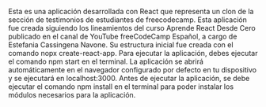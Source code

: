 Esta es una aplicación desarrollada con React que representa un clon de la sección de testimonios de estudiantes de freecodecamp.
Esta aplicación fue creada siguiendo los lineamientos del curso Aprende React Desde Cero publicado en el canal de YouTube freeCodeCamp Español, a cargo de Estefania Cassingena Navone. Su estructura inicial fue creada con el comando nopx create-react-app. Para ejecutar la aplicación, debes ejecutar el comando npm start en el terminal. La aplicación se abrirá automáticamente en el navegador configurado por defecto en tu dispositivo y se ejecutará en localhost:3000. Antes de ejecutar la aplicación, se debe ejecutar el comando npm install en el terminal para poder instalar los módulos necesarios para la aplicación.
